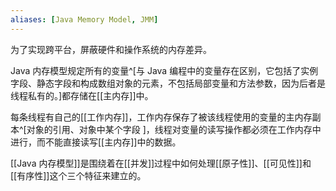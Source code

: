 ```yaml
---
aliases: [Java Memory Model, JMM]
---
```


为了实现跨平台，屏蔽硬件和操作系统的内存差异。

Java 内存模型规定所有的变量^[与 Java 编程中的变量存在区别，它包括了实例字段、静态字段和构成数组对象的元素，不包括局部变量和方法参数，因为后者是线程私有的。]都存储在[[主内存]]中。

每条线程有自己的[[工作内存]]，工作内存保存了被该线程使用的变量的主内存副本^[对象的引用、对象中某个字段
]，线程对变量的读写操作都必须在工作内存中进行，而不能直接读写[[主内存]]中的数据。

[[Java 内存模型]]是围绕着在[[并发]]过程中如何处理[[原子性]]、[[可见性]]和[[有序性]]这个三个特征来建立的。
